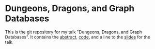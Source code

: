 # Dungeons, Dragons, and Graph Databases

This is the git repository for my talk "Dungeons, Dragons, and Graph Databases". It contains the [abstract](ABSTRACT.md), [code](code), and a line to the [slides](https://redislabs.showpad.com/share/9SzreFai5VM7Oquul2I7w) for the talk.
